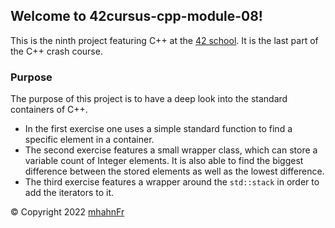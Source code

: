 ## Welcome to 42cursus-cpp-module-08!
This is the ninth project featuring C++ at the [42 school]. It is the last part of the C++ crash course.

### Purpose
The purpose of this project is to have a deep look into the standard containers of C++.

- In the first exercise one uses a simple standard function to find a specific element in a container.
- The second exercise features a small wrapper class, which can store a variable count of Integer elements.
It is also able to find the biggest difference between the stored elements as well as the lowest difference.
- The third exercise features a wrapper around the ``std::stack`` in order to add the iterators to it.

© Copyright 2022 [mhahnFr](https://www.github.com/mhahnFr)

[42 school]: https://www.42heilbronn.de/learncoderepeat